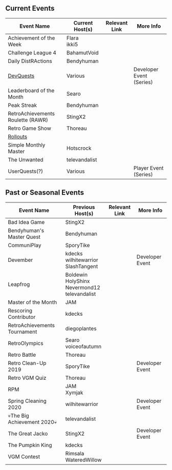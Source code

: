 ## Current Events
|Event Name|Current Host(s)|Relevant Link|More Info|
|-|-|-|-|
|Achievement of the Week|Flara<br>ikki5|||
|Challenge League 4|BahamutVoid|||
|Daily DistRActions|Bendyhuman|||
|[DevQuests](/community/events/devquest)|Various||Developer Event (Series)|
|Leaderboard of the Month|Searo|||
|Peak Streak|Bendyhuman|||
|RetroAchievements Roulette (RAWR)|StingX2|||
|Retro Game Show|Thoreau|||
|[Rollouts](https://docs.retroachievements.org/Rollouts)|||
|Simple Monthly Master|Hotscrock|||
|The Unwanted|televandalist|||
|UserQuests(?)|Various||Player Event (Series)|


## Past or Seasonal Events
|Event Name|Previous Host(s)|Relevant Link|More Info|
|-|-|-|-|
|Bad Idea Game|StingX2|||
|Bendyhuman's Master Quest|Bendyhuman|||
|CommuniPlay|SporyTike|||
|Devember|kdecks<br>wilhitewarrior<br>SlashTangent||Developer Event|
|Leapfrog|Boldewin<br>HolyShinx<br>Nevermond12<br>televandalist|||
|Master of the Month|JAM|||
|Rescoring Contributor|kdecks|||
|RetroAchievements Tournament|diegoplantes|||
|RetroOlympics|Searo<br>voiceofautumn|||
|Retro Battle|Thoreau|||
|Retro Clean-Up 2019|SporyTike||Developer Event|
|Retro VGM Quiz|Thoreau|||
|RPM|JAM<br>Xymjak|||
|Spring Cleaning 2020|wilhitewarrior||Developer Event|
|💀The Big Achievement 2020💀|televandalist|||
|The Great Jacko|StingX2||Developer Event|
|The Pumpkin King|kdecks|||
|VGM Contest|Rimsala<br>WateredWillow|||
